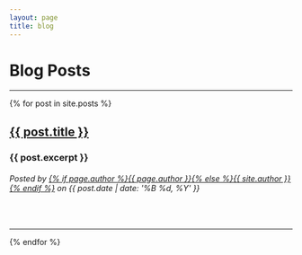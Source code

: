 ```yaml
---
layout: page
title: blog
---
```


# Blog Posts  
  
---------------------  
  
<div class="posts">
  {% for post in site.posts %}
    <h2><a href="{{ site.baseurl }}{{ post.url }}">{{ post.title }}</a></h2>
    <h3>{{ post.excerpt }}</h3>
    <h6>Posted by <a href="{{ post.url }}">{% if page.author %}{{ page.author }}{% else %}{{ site.author }}{% endif %}</a> on {{ post.date | date: '%B %d, %Y' }}</h6>
   <br>
   <hr>
  {% endfor %}
</div>
